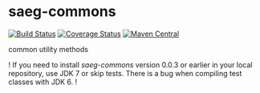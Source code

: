 # saeg-commons

[![Build Status](https://img.shields.io/travis/saeg/saeg-commons.svg?style=flat-square)](https://travis-ci.org/saeg/saeg-commons)
[![Coverage Status](https://img.shields.io/coveralls/saeg/saeg-commons.svg?style=flat-square)](https://coveralls.io/r/saeg/saeg-commons)
[![Maven Central](https://img.shields.io/maven-central/v/br.usp.each.saeg/saeg-commons.svg?style=flat-square)](https://maven-badges.herokuapp.com/maven-central/br.usp.each.saeg/saeg-commons)

common utility methods

! If you need to install *saeg-commons* version 0.0.3 or earlier in your local repository, use JDK 7 or skip tests. There is a bug when compiling test classes with JDK 6. !
